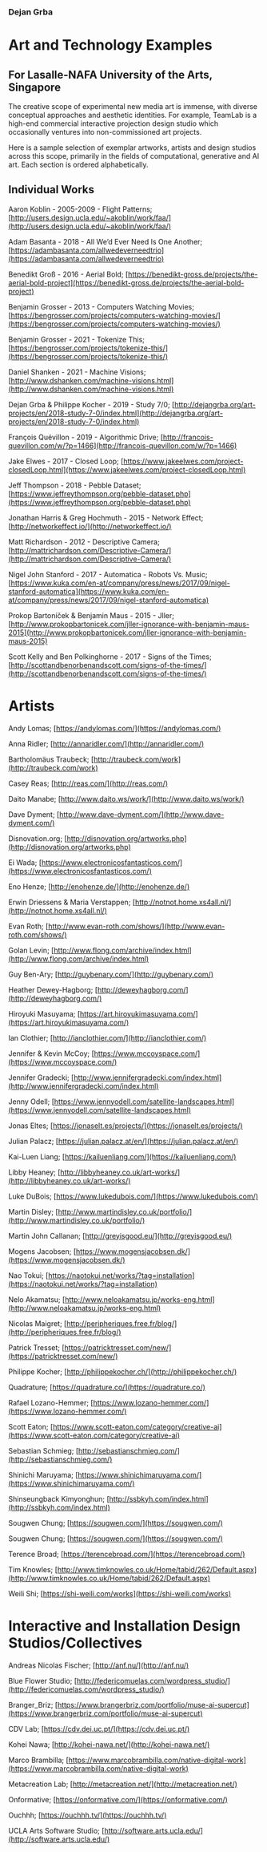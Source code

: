 
### Dejan Grba
# Art and Technology Examples
## For Lasalle-NAFA University of the Arts, Singapore
The creative scope of experimental new media art is immense, with diverse conceptual approaches and aesthetic identities. For example, TeamLab is a high-end commercial interactive projection design studio which occasionally ventures into non-commissioned art projects.

Here is a sample selection of exemplar artworks, artists and design studios across this scope, primarily in the fields of computational, generative and AI art. Each section is ordered alphabetically.

## Individual Works
Aaron Koblin - 2005-2009 - Flight Patterns; [http://users.design.ucla.edu/~akoblin/work/faa/](http://users.design.ucla.edu/~akoblin/work/faa/)

Adam Basanta - 2018 - All We’d Ever Need Is One Another; [https://adambasanta.com/allwedeverneedtrio](https://adambasanta.com/allwedeverneedtrio)

Benedikt Groß - 2016 - Aerial Bold; [https://benedikt-gross.de/projects/the-aerial-bold-project](https://benedikt-gross.de/projects/the-aerial-bold-project)

Benjamin Grosser - 2013 - Computers Watching Movies; [https://bengrosser.com/projects/computers-watching-movies/](https://bengrosser.com/projects/computers-watching-movies/)

Benjamin Grosser - 2021 - Tokenize This; [https://bengrosser.com/projects/tokenize-this/](https://bengrosser.com/projects/tokenize-this/)

Daniel Shanken - 2021 - Machine Visions; [http://www.dshanken.com/machine-visions.html](http://www.dshanken.com/machine-visions.html)

Dejan Grba & Philippe Kocher - 2019 - Study 7/0; [http://dejangrba.org/art-projects/en/2018-study-7-0/index.html](http://dejangrba.org/art-projects/en/2018-study-7-0/index.html)

François Quévillon - 2019 - Algorithmic Drive; [http://francois-quevillon.com/w/?p=1466](http://francois-quevillon.com/w/?p=1466)

Jake Elwes - 2017 - Closed Loop; [https://www.jakeelwes.com/project-closedLoop.html](https://www.jakeelwes.com/project-closedLoop.html)

Jeff Thompson - 2018 - Pebble Dataset; [https://www.jeffreythompson.org/pebble-dataset.php](https://www.jeffreythompson.org/pebble-dataset.php)

Jonathan Harris & Greg Hochmuth - 2015 - Network Effect; [http://networkeffect.io/](http://networkeffect.io/)

Matt Richardson - 2012 - Descriptive Camera; [http://mattrichardson.com/Descriptive-Camera/](http://mattrichardson.com/Descriptive-Camera/)

Nigel John Stanford - 2017 - Automatica - Robots Vs. Music; [https://www.kuka.com/en-at/company/press/news/2017/09/nigel-stanford-automatica](https://www.kuka.com/en-at/company/press/news/2017/09/nigel-stanford-automatica)

Prokop Bartoníček & Benjamin Maus - 2015 - Jller; [http://www.prokopbartonicek.com/jller-ignorance-with-benjamin-maus-2015](http://www.prokopbartonicek.com/jller-ignorance-with-benjamin-maus-2015)

Scott Kelly and Ben Polkinghorne - 2017 - Signs of the Times; [http://scottandbenorbenandscott.com/signs-of-the-times/](http://scottandbenorbenandscott.com/signs-of-the-times/)

# Artists
Andy Lomas; [https://andylomas.com/](https://andylomas.com/)

Anna Ridler; [http://annaridler.com/](http://annaridler.com/)

Bartholomäus Traubeck; [http://traubeck.com/work](http://traubeck.com/work)

Casey Reas; [http://reas.com/](http://reas.com/)

Daito Manabe; [http://www.daito.ws/work/](http://www.daito.ws/work/)

Dave Dyment; [http://www.dave-dyment.com/](http://www.dave-dyment.com/)

Disnovation.org; [http://disnovation.org/artworks.php](http://disnovation.org/artworks.php)

Ei Wada; [https://www.electronicosfantasticos.com/](https://www.electronicosfantasticos.com/)

Eno Henze; [http://enohenze.de/](http://enohenze.de/)

Erwin Driessens & Maria Verstappen; [http://notnot.home.xs4all.nl/](http://notnot.home.xs4all.nl/)

Evan Roth; [http://www.evan-roth.com/shows/](http://www.evan-roth.com/shows/)

Golan Levin; [http://www.flong.com/archive/index.html](http://www.flong.com/archive/index.html)

Guy Ben-Ary; [http://guybenary.com/](http://guybenary.com/)

Heather Dewey-Hagborg; [http://deweyhagborg.com/](http://deweyhagborg.com/)

Hiroyuki Masuyama; [https://art.hiroyukimasuyama.com/](https://art.hiroyukimasuyama.com/)

Ian Clothier; [http://ianclothier.com/](http://ianclothier.com/)

Jennifer & Kevin McCoy; [https://www.mccoyspace.com/](https://www.mccoyspace.com/)

Jennifer Gradecki; [http://www.jennifergradecki.com/index.html](http://www.jennifergradecki.com/index.html)

Jenny Odell; [https://www.jennyodell.com/satellite-landscapes.html](https://www.jennyodell.com/satellite-landscapes.html)

Jonas Eltes; [https://jonaselt.es/projects/](https://jonaselt.es/projects/)

Julian Palacz; [https://julian.palacz.at/en/](https://julian.palacz.at/en/)

Kai-Luen Liang; [https://kailuenliang.com/](https://kailuenliang.com/)

Libby Heaney; [http://libbyheaney.co.uk/art-works/](http://libbyheaney.co.uk/art-works/)

Luke DuBois; [https://www.lukedubois.com/](https://www.lukedubois.com/)

Martin Disley; [http://www.martindisley.co.uk/portfolio/](http://www.martindisley.co.uk/portfolio/)

Martin John Callanan; [http://greyisgood.eu/](http://greyisgood.eu/)

Mogens Jacobsen; [https://www.mogensjacobsen.dk/](https://www.mogensjacobsen.dk/)

Nao Tokui; [https://naotokui.net/works/?tag=installation](https://naotokui.net/works/?tag=installation)

Nelo Akamatsu; [http://www.neloakamatsu.jp/works-eng.html](http://www.neloakamatsu.jp/works-eng.html)

Nicolas Maigret; [http://peripheriques.free.fr/blog/](http://peripheriques.free.fr/blog/)

Patrick Tresset; [https://patricktresset.com/new/](https://patricktresset.com/new/)

Philippe Kocher; [http://philippekocher.ch/](http://philippekocher.ch/)

Quadrature; [https://quadrature.co/](https://quadrature.co/)

Rafael Lozano-Hemmer; [https://www.lozano-hemmer.com/](https://www.lozano-hemmer.com/)

Scott Eaton; [https://www.scott-eaton.com/category/creative-ai](https://www.scott-eaton.com/category/creative-ai)

Sebastian Schmieg; [http://sebastianschmieg.com/](http://sebastianschmieg.com/)

Shinichi Maruyama; [https://www.shinichimaruyama.com/](https://www.shinichimaruyama.com/)

Shinseungback Kimyonghun; [http://ssbkyh.com/index.html](http://ssbkyh.com/index.html)

Sougwen Chung; [https://sougwen.com/](https://sougwen.com/)

Sougwen Chung; [https://sougwen.com/](https://sougwen.com/)

Terence Broad; [https://terencebroad.com/](https://terencebroad.com/)

Tim Knowles; [http://www.timknowles.co.uk/Home/tabid/262/Default.aspx](http://www.timknowles.co.uk/Home/tabid/262/Default.aspx)

Weili Shi; [https://shi-weili.com/works](https://shi-weili.com/works)

# Interactive and Installation Design Studios/Collectives
Andreas Nicolas Fischer; [http://anf.nu/](http://anf.nu/)

Blue Flower Studio; [http://federicomuelas.com/wordpress_studio/](http://federicomuelas.com/wordpress_studio/)

Branger_Briz; [https://www.brangerbriz.com/portfolio/muse-ai-supercut](https://www.brangerbriz.com/portfolio/muse-ai-supercut)

CDV Lab; [https://cdv.dei.uc.pt/](https://cdv.dei.uc.pt/)

Kohei Nawa; [http://kohei-nawa.net/](http://kohei-nawa.net/)

Marco Brambilla; [https://www.marcobrambilla.com/native-digital-work](https://www.marcobrambilla.com/native-digital-work)

Metacreation Lab; [http://metacreation.net/](http://metacreation.net/)

Onformative; [https://onformative.com/](https://onformative.com/)

Ouchhh; [https://ouchhh.tv/](https://ouchhh.tv/)

UCLA Arts Software Studio; [http://software.arts.ucla.edu/](http://software.arts.ucla.edu/)

